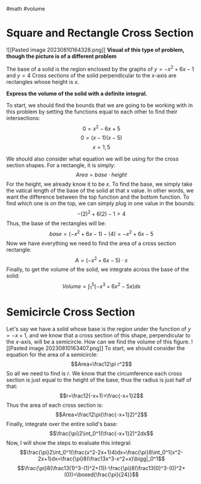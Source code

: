 #math #volume
# Square and Rectangle Cross Section

![[Pasted image 20230810164328.png]]
**Visual of this type of problem, though the picture is of a different problem**

The base of a solid is the region enclosed by the graphs of $y=-x^2+6x-1$ and $y=4$ Cross sections of the solid perpendicular to the $x$-axis are rectangles whose height is $x$. 

**Express the volume of the solid with a definite integral.**

To start, we should find the bounds that we are going to be working with in this problem by setting the functions equal to each other to find their intersections: $$0=x^2-6x+5$$
$$0=(x-1)(x-5)$$
$$x=1, 5$$

We should also consider what equation we will be using for the cross section shapes. For a rectangle, it is simply: $$Area=base\cdot height$$
For the height, we already know it to be $x$. To find the base, we simply take the vatical length of the base of the solid at that x value. In other words, we want the difference between the top function and the bottom function. To find which one is on the top, we can simply plug in one value in the bounds: $$-(2)^2+6(2)-1>4$$
Thus, the base of the rectangles will be: $$base=(-x^2+6x-1)-(4)=-x^2+6x-5$$
Now we have everything we need to find the area of a cross section rectangle: $$A=(-x^2+6x-5)\cdot x$$
Finally, to get the volume of the solid, we integrate across the base of the solid: $$Volume=\int_1^5(-x^3+6x^2-5x)dx$$
# Semicircle Cross Section
Let's say we have a solid whose base is the region under the function of $y=-x+1$, and we know that a cross section of this shape, perpendicular to the $x$-axis, will be a semicircle. How can we find the volume of this figure. 
![[Pasted image 20230810163407.png]]
To start, we should consider the equation for the area of a semicircle: $$Area=\frac12\pi r^2$$
So all we need to find is $r$. We know that the circumference each cross section is just equal to the height of the base, thus the radius is just half of that: $$r=\frac12(-x+1)=\frac{-x+1}2$$
Thus the area of each cross section is: $$Area=\frac12\pi(\frac{-x+1}2)^2$$ Finally, integrate over the entire solid's base: $$\frac{\pi}2\int_0^1(\frac{-x+1}2)^2dx$$
Now, I will show the steps to evaluate this integral: $$\frac{\pi}2\int_0^1(\frac{x^2-2x+1}4)dx=\frac{\pi}8\int_0^1(x^2-2x+1)dx=\frac{\pi}8(\frac13x^3-x^2+x)\bigg|_0^1$$
$$\frac{\pi}8(\frac13(1)^3-(1)^2+(1))-\frac{\pi}8(\frac13(0)^3-(0)^2+(0))=\boxed{\frac{\pi}{24}}$$
